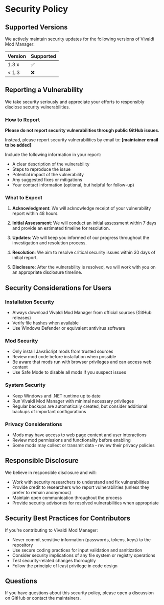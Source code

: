 # Security Policy

## Supported Versions

We actively maintain security updates for the following versions of Vivaldi Mod Manager:

| Version | Supported          |
| ------- | ------------------ |
| 1.3.x   | :white_check_mark: |
| < 1.3   | :x:                |

## Reporting a Vulnerability

We take security seriously and appreciate your efforts to responsibly disclose security vulnerabilities.

### How to Report

**Please do not report security vulnerabilities through public GitHub issues.**

Instead, please report security vulnerabilities by email to: **[maintainer email to be added]**

Include the following information in your report:

- A clear description of the vulnerability
- Steps to reproduce the issue
- Potential impact of the vulnerability
- Any suggested fixes or mitigations
- Your contact information (optional, but helpful for follow-up)

### What to Expect

1. **Acknowledgment**: We will acknowledge receipt of your vulnerability report within 48 hours.

2. **Initial Assessment**: We will conduct an initial assessment within 7 days and provide an estimated timeline for resolution.

3. **Updates**: We will keep you informed of our progress throughout the investigation and resolution process.

4. **Resolution**: We aim to resolve critical security issues within 30 days of initial report.

5. **Disclosure**: After the vulnerability is resolved, we will work with you on an appropriate disclosure timeline.

## Security Considerations for Users

### Installation Security

- Always download Vivaldi Mod Manager from official sources (GitHub releases)
- Verify file hashes when available
- Use Windows Defender or equivalent antivirus software

### Mod Security

- Only install JavaScript mods from trusted sources
- Review mod code before installation when possible
- Be aware that mods run with browser privileges and can access web content
- Use Safe Mode to disable all mods if you suspect issues

### System Security

- Keep Windows and .NET runtime up to date
- Run Vivaldi Mod Manager with minimal necessary privileges
- Regular backups are automatically created, but consider additional backups of important configurations

### Privacy Considerations

- Mods may have access to web page content and user interactions
- Review mod permissions and functionality before enabling
- Some mods may collect or transmit data - review their privacy policies

## Responsible Disclosure

We believe in responsible disclosure and will:

- Work with security researchers to understand and fix vulnerabilities
- Provide credit to researchers who report vulnerabilities (unless they prefer to remain anonymous)
- Maintain open communication throughout the process
- Provide security advisories for resolved vulnerabilities when appropriate

## Security Best Practices for Contributors

If you're contributing to Vivaldi Mod Manager:

- Never commit sensitive information (passwords, tokens, keys) to the repository
- Use secure coding practices for input validation and sanitization
- Consider security implications of any file system or registry operations
- Test security-related changes thoroughly
- Follow the principle of least privilege in code design

## Questions

If you have questions about this security policy, please open a discussion on GitHub or contact the maintainers.